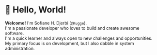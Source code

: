 # 👋 Hello, World!
**Welcome!** I'm Sofiane H. Djerbi (`@Kugge`).  
I'm a passionate developer who loves to build and create awesome software.  
I'm a quick learner and always open to new challenges and opportunities.  
My primary focus is on development, but I also dabble in system administration.  

<!--START_SECTION:waka-->
<!--END_SECTION:waka-->
